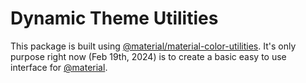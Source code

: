 # Dynamic Theme Utilities

This package is built using [@material/material-color-utilities](https://www.npmjs.com/package/%40material%2Fmaterial-color-utilities). It's only purpose right now (Feb 19th, 2024) is to create a basic easy to use interface for [@material](https://www.npmjs.com/package/%40material%2Fmaterial-color-utilities).
